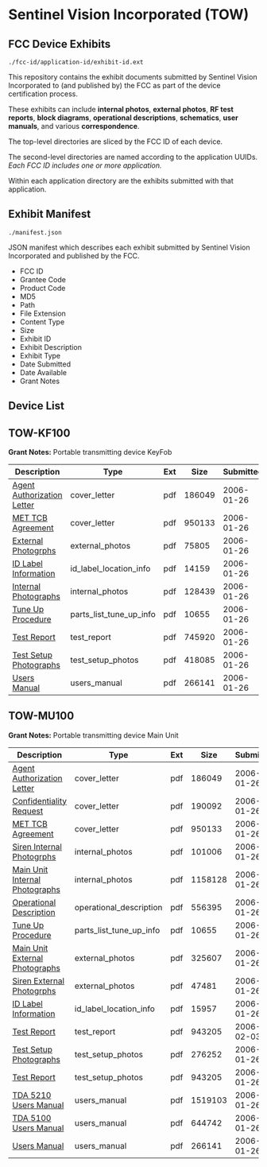 # Sentinel Vision Incorporated (TOW)
## FCC Device Exhibits

```
./fcc-id/application-id/exhibit-id.ext
```

This repository contains the exhibit documents submitted by Sentinel Vision Incorporated to (and published by) the FCC as part of the device certification process.

These exhibits can include **internal photos**, **external photos**, **RF test reports**, **block diagrams**, **operational descriptions**, **schematics**, **user manuals**, and various **correspondence**.

The top-level directories are sliced by the FCC ID of each device.

The second-level directories are named according to the application UUIDs. *Each FCC ID includes one or more application.*

Within each application directory are the exhibits submitted with that application. 

## Exhibit Manifest

```
./manifest.json
```

JSON manifest which describes each exhibit submitted by Sentinel Vision Incorporated and published by the FCC.

- FCC ID
- Grantee Code
- Product Code
- MD5
- Path
- File Extension
- Content Type
- Size
- Exhibit ID
- Exhibit Description
- Exhibit Type
- Date Submitted
- Date Available
- Grant Notes

## Device List
## TOW-KF100
**Grant Notes:** Portable transmitting device  KeyFob

| Description | Type | Ext | Size | Submitted | Available |
| ----------- | ---- | --- | ---- | --------- | --------- |
| [Agent Authorization Letter](TOW-KF100/a7ad5b7386e38f414c1cb28c840013b1/623117.pdf) | cover_letter | pdf | 186049 | 2006-01-26 | 2006-01-26 |
| [MET TCB Agreement](TOW-KF100/a7ad5b7386e38f414c1cb28c840013b1/623124.pdf) | cover_letter | pdf | 950133 | 2006-01-26 | 2006-01-26 |
| [External Photogrphs](TOW-KF100/a7ad5b7386e38f414c1cb28c840013b1/623119.pdf) | external_photos | pdf | 75805 | 2006-01-26 | 2006-01-26 |
| [ID Label Information](TOW-KF100/a7ad5b7386e38f414c1cb28c840013b1/623123.pdf) | id_label_location_info | pdf | 14159 | 2006-01-26 | 2006-01-26 |
| [Internal Photographs](TOW-KF100/a7ad5b7386e38f414c1cb28c840013b1/623121.pdf) | internal_photos | pdf | 128439 | 2006-01-26 | 2006-01-26 |
| [Tune Up Procedure](TOW-KF100/a7ad5b7386e38f414c1cb28c840013b1/623126.pdf) | parts_list_tune_up_info | pdf | 10655 | 2006-01-26 | 2006-01-26 |
| [Test Report](TOW-KF100/a7ad5b7386e38f414c1cb28c840013b1/623125.pdf) | test_report | pdf | 745920 | 2006-01-26 | 2006-01-26 |
| [Test Setup Photographs](TOW-KF100/a7ad5b7386e38f414c1cb28c840013b1/623122.pdf) | test_setup_photos | pdf | 418085 | 2006-01-26 | 2006-01-26 |
| [Users Manual](TOW-KF100/a7ad5b7386e38f414c1cb28c840013b1/623118.pdf) | users_manual | pdf | 266141 | 2006-01-26 | 2006-01-26 |
## TOW-MU100
**Grant Notes:** Portable transmitting device Main Unit

| Description | Type | Ext | Size | Submitted | Available |
| ----------- | ---- | --- | ---- | --------- | --------- |
| [Agent Authorization Letter](TOW-MU100/0824768840e8777313d74ecac0c77c38/623117.pdf) | cover_letter | pdf | 186049 | 2006-01-26 | 2006-01-26 |
| [Confidentiality Request](TOW-MU100/0824768840e8777313d74ecac0c77c38/623145.pdf) | cover_letter | pdf | 190092 | 2006-01-26 | 2006-01-26 |
| [MET TCB Agreement](TOW-MU100/0824768840e8777313d74ecac0c77c38/623124.pdf) | cover_letter | pdf | 950133 | 2006-01-26 | 2006-01-26 |
| [Siren Internal Photogrphs](TOW-MU100/0824768840e8777313d74ecac0c77c38/623153.pdf) | internal_photos | pdf | 101006 | 2006-01-26 | 2006-01-26 |
| [Main Unit Internal Photographs](TOW-MU100/0824768840e8777313d74ecac0c77c38/623151.pdf) | internal_photos | pdf | 1158128 | 2006-01-26 | 2006-01-26 |
| [Operational Description](TOW-MU100/0824768840e8777313d74ecac0c77c38/623127.pdf) | operational_description | pdf | 556395 | 2006-01-26 | 2006-01-26 |
| [Tune Up Procedure](TOW-MU100/0824768840e8777313d74ecac0c77c38/623126.pdf) | parts_list_tune_up_info | pdf | 10655 | 2006-01-26 | 2006-01-26 |
| [Main Unit External Photographs](TOW-MU100/0824768840e8777313d74ecac0c77c38/623150.pdf) | external_photos | pdf | 325607 | 2006-01-26 | 2006-01-26 |
| [Siren External Photogrphs](TOW-MU100/0824768840e8777313d74ecac0c77c38/623152.pdf) | external_photos | pdf | 47481 | 2006-01-26 | 2006-01-26 |
| [ID Label Information](TOW-MU100/0824768840e8777313d74ecac0c77c38/623146.pdf) | id_label_location_info | pdf | 15957 | 2006-01-26 | 2006-01-26 |
| [Test Report](TOW-MU100/0824768840e8777313d74ecac0c77c38/623227.pdf) | test_report | pdf | 943205 | 2006-02-03 | 2006-01-26 |
| [Test Setup Photographs](TOW-MU100/0824768840e8777313d74ecac0c77c38/623154.pdf) | test_setup_photos | pdf | 276252 | 2006-01-26 | 2006-01-26 |
| [Test Report](TOW-MU100/0824768840e8777313d74ecac0c77c38/623227.pdf) | test_setup_photos | pdf | 943205 | 2006-01-26 | 2006-01-26 |
| [TDA 5210 Users Manual](TOW-MU100/0824768840e8777313d74ecac0c77c38/623139.pdf) | users_manual | pdf | 1519103 | 2006-01-26 | 2006-01-26 |
| [TDA 5100 Users Manual](TOW-MU100/0824768840e8777313d74ecac0c77c38/623142.pdf) | users_manual | pdf | 644742 | 2006-01-26 | 2006-01-26 |
| [Users Manual](TOW-MU100/0824768840e8777313d74ecac0c77c38/623118.pdf) | users_manual | pdf | 266141 | 2006-01-26 | 2006-01-26 |
